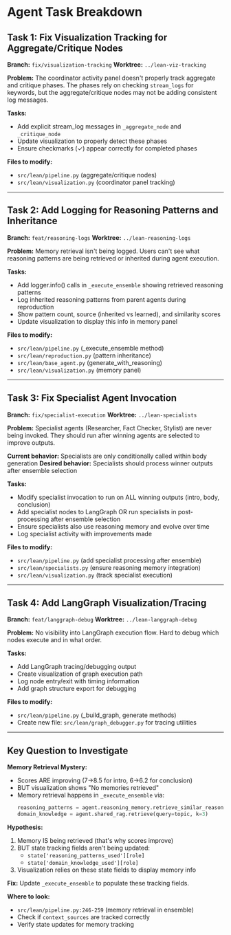 # Agent Task Breakdown

## Task 1: Fix Visualization Tracking for Aggregate/Critique Nodes
**Branch:** `fix/visualization-tracking`
**Worktree:** `../lean-viz-tracking`

**Problem:** The coordinator activity panel doesn't properly track aggregate and critique phases. The phases rely on checking `stream_logs` for keywords, but the aggregate/critique nodes may not be adding consistent log messages.

**Tasks:**
- Add explicit stream_log messages in `_aggregate_node` and `_critique_node`
- Update visualization to properly detect these phases
- Ensure checkmarks (✓) appear correctly for completed phases

**Files to modify:**
- `src/lean/pipeline.py` (aggregate/critique nodes)
- `src/lean/visualization.py` (coordinator panel tracking)

---

## Task 2: Add Logging for Reasoning Patterns and Inheritance
**Branch:** `feat/reasoning-logs`
**Worktree:** `../lean-reasoning-logs`

**Problem:** Memory retrieval isn't being logged. Users can't see what reasoning patterns are being retrieved or inherited during agent execution.

**Tasks:**
- Add logger.info() calls in `_execute_ensemble` showing retrieved reasoning patterns
- Log inherited reasoning patterns from parent agents during reproduction
- Show pattern count, source (inherited vs learned), and similarity scores
- Update visualization to display this info in memory panel

**Files to modify:**
- `src/lean/pipeline.py` (_execute_ensemble method)
- `src/lean/reproduction.py` (pattern inheritance)
- `src/lean/base_agent.py` (generate_with_reasoning)
- `src/lean/visualization.py` (memory panel)

---

## Task 3: Fix Specialist Agent Invocation
**Branch:** `fix/specialist-execution`
**Worktree:** `../lean-specialists`

**Problem:** Specialist agents (Researcher, Fact Checker, Stylist) are never being invoked. They should run after winning agents are selected to improve outputs.

**Current behavior:** Specialists are only conditionally called within body generation
**Desired behavior:** Specialists should process winner outputs after ensemble selection

**Tasks:**
- Modify specialist invocation to run on ALL winning outputs (intro, body, conclusion)
- Add specialist nodes to LangGraph OR run specialists in post-processing after ensemble selection
- Ensure specialists also use reasoning memory and evolve over time
- Log specialist activity with improvements made

**Files to modify:**
- `src/lean/pipeline.py` (add specialist processing after ensemble)
- `src/lean/specialists.py` (ensure reasoning memory integration)
- `src/lean/visualization.py` (track specialist execution)

---

## Task 4: Add LangGraph Visualization/Tracing
**Branch:** `feat/langgraph-debug`
**Worktree:** `../lean-langgraph-debug`

**Problem:** No visibility into LangGraph execution flow. Hard to debug which nodes execute and in what order.

**Tasks:**
- Add LangGraph tracing/debugging output
- Create visualization of graph execution path
- Log node entry/exit with timing information
- Add graph structure export for debugging

**Files to modify:**
- `src/lean/pipeline.py` (_build_graph, generate methods)
- Create new file: `src/lean/graph_debugger.py` for tracing utilities

---

## Key Question to Investigate

**Memory Retrieval Mystery:**
- Scores ARE improving (7→8.5 for intro, 6→6.2 for conclusion)
- BUT visualization shows "No memories retrieved"
- Memory retrieval happens in `_execute_ensemble` via:
  ```python
  reasoning_patterns = agent.reasoning_memory.retrieve_similar_reasoning(query=topic, k=5)
  domain_knowledge = agent.shared_rag.retrieve(query=topic, k=3)
  ```

**Hypothesis:**
1. Memory IS being retrieved (that's why scores improve)
2. BUT state tracking fields aren't being updated:
   - `state['reasoning_patterns_used'][role]` 
   - `state['domain_knowledge_used'][role]`
3. Visualization relies on these state fields to display memory info

**Fix:** Update `_execute_ensemble` to populate these tracking fields.

**Where to look:**
- `src/lean/pipeline.py:246-259` (memory retrieval in ensemble)
- Check if `context_sources` are tracked correctly
- Verify state updates for memory tracking
